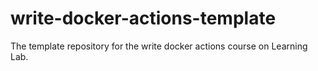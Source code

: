 # write-docker-actions-template
The template repository for the write docker actions course on Learning Lab.
